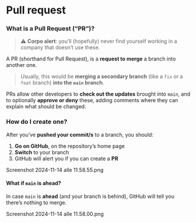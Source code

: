 # Pull request
### What is a Pull Request (“PR”)?
> ⚠️ **Corpo alert**: you’ll (hopefully) never find yourself working in a company that doesn’t use these.

A PR (shorthand for Pull Request), is a **request to merge** a branch into another one.
> Usually, this would be **merging a secondary branch** (like a `fix` or a `feat` branch) **into the `main` branch**.

PRs allow other developers to **check out the updates** brought into `main`, and to optionally **approve or deny** these, adding comments where they can explain what should be changed.

### How do I create one?
After you’ve **pushed your commit/s** to a branch, you should:
1. **Go on GitHub**, on the repository’s home page
2. **Switch** to your branch
3. GitHub will alert you if you can create a **PR**

Screenshot 2024-11-14 alle 11.58.55.png

#### What if `main` is ahead?
In case `main` is **ahead** (and your branch is behind), GitHub will tell you there’s nothing to merge.

Screenshot 2024-11-14 alle 11.58.00.png